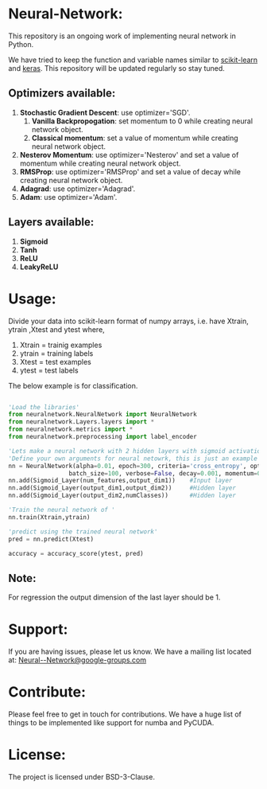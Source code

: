 # Neural-Network:
This repository is an ongoing work of implementing neural network in Python.

We have tried to keep the function and variable names similar to [scikit-learn](http://scikit-learn.org/stable/) and [keras](https://keras.io/). This repository will be updated regularly so stay tuned.


## Optimizers available:
1. **Stochastic Gradient Descent**: use optimizer='SGD'.
    1. **Vanilla Backpropogation**: set momentum to 0 while creating neural network object.
    2. **Classical momentum**: set a value of momentum while creating neural network object.
2. **Nesterov Momentum**: use optimizer='Nesterov' and set a value of momentum while creating neural network object.
3. **RMSProp**: use optimizer='RMSProp' and set a value of decay while creating neural network object.
4. **Adagrad**: use optimizer='Adagrad'.
5. **Adam**:  use optimizer='Adam'.

## Layers available:
1. **Sigmoid**
2. **Tanh**
3. **ReLU**
4. **LeakyReLU**

# Usage:
Divide your data into scikit-learn format of numpy arrays, i.e. have Xtrain, ytrain ,Xtest and ytest where,

1. Xtrain = trainig examples
2. ytrain = training labels
3. Xtest = test examples
4. ytest = test labels 


The below example is for classification.
```python

'Load the libraries'
from neuralnetwork.NeuralNetwork import NeuralNetwork
from neuralnetwork.Layers.layers import *
from neuralnetwork.metrics import *
from neuralnetwork.preprocessing import label_encoder

'Lets make a neural network with 2 hidden layers with sigmoid activation'
'Define your own arguments for neural netowrk, this is just an example'
nn = NeuralNetwork(alpha=0.01, epoch=300, criteria='cross_entropy', optimizer='SGD',
                 batch_size=100, verbose=False, decay=0.001, momentum=0.0, random_seed=None)
nn.add(Sigmoid_Layer(num_features,output_dim1))    #Input layer
nn.add(Sigmoid_Layer(output_dim1,output_dim2))     #Hidden layer
nn.add(Sigmoid_Layer(output_dim2,numClasses))      #Hidden layer

'Train the neural network of '
nn.train(Xtrain,ytrain)

'predict using the trained neural network'
pred = nn.predict(Xtest)

accuracy = accuracy_score(ytest, pred)
```
## Note:
For regression the output dimension of the last layer should be 1.

# Support:
If you are having issues, please let us know.
We have a mailing list located at: Neural--Network@google-groups.com

# Contribute:
Please feel free to get in touch for contributions. We have a huge list of things to be implemented
like support for numba and PyCUDA.

# License:
The project is licensed under BSD-3-Clause.
